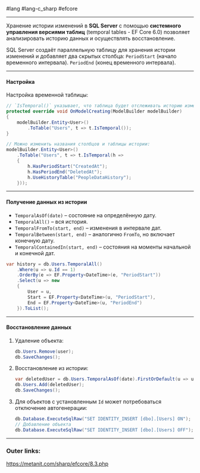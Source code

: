#lang #lang-c_sharp #efcore 

---
Хранение истории изменений в **SQL Server** с помощью **системного управления версиями таблиц** (temporal tables - EF Core 6.0)
позволяет анализировать историю данных и осуществлять восстановление.

SQL Server создаёт параллельную таблицу для хранения истории изменений и добавляет два скрытых столбца: 
`PeriodStart` (начало временного интервала).
`PeriodEnd` (конец временного интервала).

---
#### Настройка
Настройка временной таблицы:
  ```csharp
 // `IsTemporal()` указывает, что таблица будет отслеживать историю изменений.
  protected override void OnModelCreating(ModelBuilder modelBuilder)
  {
      modelBuilder.Entity<User>()
          .ToTable("Users", t => t.IsTemporal());
  }
  ```

  ```csharp
  // Можно изменить названия столбцов и таблицы истории:
  modelBuilder.Entity<User>()
      .ToTable("Users", t => t.IsTemporal(h =>
      {
          h.HasPeriodStart("CreatedAt");
          h.HasPeriodEnd("DeletedAt");
          h.UseHistoryTable("PeopleDataHistory");
      }));
  ```

---
#### Получение данных из истории
  - `TemporalAsOf(date)` – состояние на определённую дату.
  - `TemporalAll()` – вся история.
  - `TemporalFromTo(start, end)` – изменения в интервале дат.
  - `TemporalBetween(start, end)` – аналогично `FromTo`, но включает конечную дату.
  - `TemporalContainedIn(start, end)` – состояния на моменты начальной и конечной дат.

  ```csharp
  var history = db.Users.TemporalAll()
      .Where(u => u.Id == 1)
      .OrderBy(e => EF.Property<DateTime>(e, "PeriodStart"))
      .Select(u => new 
      {
          User = u,
          Start = EF.Property<DateTime>(u, "PeriodStart"),
          End = EF.Property<DateTime>(u, "PeriodEnd")
      }).ToList();
  ```

---
#### Восстановление данных

  1. Удаление объекта:
     ```csharp
     db.Users.Remove(user);
     db.SaveChanges();
     ```
  2. Восстановление из истории:
     ```csharp
     var deletedUser = db.Users.TemporalAsOf(date).FirstOrDefault(u => u.Id == 1);
     db.Users.Add(deletedUser);
     db.SaveChanges();
     ```
  3. Для объектов с установленным `Id` может потребоваться отключение автогенерации:
     ```csharp
     db.Database.ExecuteSqlRaw("SET IDENTITY_INSERT [dbo].[Users] ON");
     // Добавление объекта
     db.Database.ExecuteSqlRaw("SET IDENTITY_INSERT [dbo].[Users] OFF");
     ```

---
### Outer links:
https://metanit.com/sharp/efcore/8.3.php